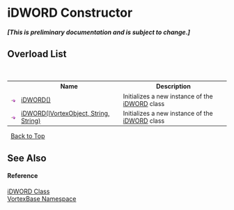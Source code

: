 # iDWORD Constructor 
 _**\[This is preliminary documentation and is subject to change.\]**_


## Overload List
&nbsp;<table><tr><th></th><th>Name</th><th>Description</th></tr><tr><td>![Public method](media/pubmethod.gif "Public method")</td><td><a href="M_VortexBase_iDWORD__ctor.md">iDWORD()</a></td><td>
Initializes a new instance of the <a href="T_VortexBase_iDWORD.md">iDWORD</a> class</td></tr><tr><td>![Public method](media/pubmethod.gif "Public method")</td><td><a href="M_VortexBase_iDWORD__ctor_1.md">iDWORD(IVortexObject, String, String)</a></td><td>
Initializes a new instance of the <a href="T_VortexBase_iDWORD.md">iDWORD</a> class</td></tr></table>&nbsp;
<a href="#idword-constructor">Back to Top</a>

## See Also


#### Reference
<a href="T_VortexBase_iDWORD.md">iDWORD Class</a><br /><a href="N_VortexBase.md">VortexBase Namespace</a><br />